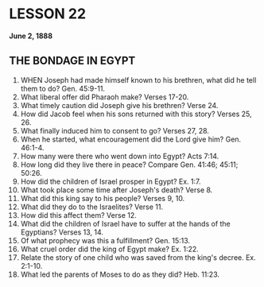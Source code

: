 # LESSON 22
**June 2, 1888**

## THE BONDAGE IN EGYPT

1. WHEN Joseph had made himself known to his brethren, what did he tell them to do? Gen. 45:9-11.
2. What liberal offer did Pharaoh make? Verses 17-20.
3. What timely caution did Joseph give his brethren? Verse 24.
4. How did Jacob feel when his sons returned with this story? Verses 25, 26.
5. What finally induced him to consent to go? Verses 27, 28.
6. When he started, what encouragement did the Lord give him? Gen. 46:1-4.
7. How many were there who went down into Egypt? Acts 7:14.
8. How long did they live there in peace? Compare Gen. 41:46; 45:11; 50:26.
9. How did the children of Israel prosper in Egypt? Ex. 1:7.
10. What took place some time after Joseph's death? Verse 8.
11. What did this king say to his people? Verses 9, 10.
12. What did they do to the Israelites? Verse 11.
13. How did this affect them? Verse 12.
14. What did the children of Israel have to suffer at the hands of the Egyptians? Verses 13, 14.
15. Of what prophecy was this a fulfillment? Gen. 15:13.
16. What cruel order did the king of Egypt make? Ex. 1:22.
17. Relate the story of one child who was saved from the king's decree. Ex. 2:1-10.
18. What led the parents of Moses to do as they did? Heb. 11:23.